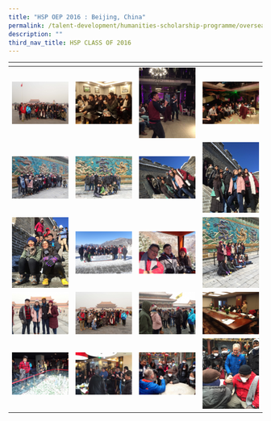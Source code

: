 ```yaml
---
title: "HSP OEP 2016 : Beijing, China"
permalink: /talent-development/humanities-scholarship-programme/overseasexposure-education-gallery/2016-2/
description: ""
third_nav_title: HSP CLASS OF 2016
---
```

<table>
<thead>
  <tr>
    <th style="width:200px"></th>
    <th style="width:200px"></th>
    <th style="width:200px"></th>
		<th style="width:200px"></th>
  </tr>
</thead>
<tbody>
  <tr>
    <td style ="text-align:center"><a href="/images/OEP%20Gallery/2016/Beijing/Tian-An-Men-Group.jpg"> <img src="/images/OEP%20Gallery/2016/Beijing/Tian-An-Men-Group.jpg" style="width:200px"></a></td>
    <td style ="text-align:center"><a href="/images/OEP%20Gallery/2016/Beijing/Tea-Culture.jpg"> <img src="/images/OEP%20Gallery/2016/Beijing/Tea-Culture.jpg" style="width:200px"></a></td>
    <td style ="text-align:center"><a href="/images/OEP%20Gallery/2016/Beijing/Karaoke.jpg"> <img src="/images/OEP%20Gallery/2016/Beijing/Karaoke.jpg" style="width:200px; height:140px"></a></td>
    <td style ="text-align:center"><a href="/images/OEP%20Gallery/2016/Beijing/Karaoke-when-Haze-hits-600.jpg"> <img src="/images/OEP%20Gallery/2016/Beijing/Karaoke-when-Haze-hits-600.jpg" style="width:200px"></a></td>
  </tr>
  <tr>
    <td style ="text-align:center"><a href="/images/OEP%20Gallery/2016/Beijing/Haze-descending.jpg"> <img src="/images/OEP%20Gallery/2016/Beijing/Haze-descending.jpg" style="width:200px"></a></td>
    <td style ="text-align:center"><a href="/images/OEP%20Gallery/2016/Beijing/Guys-at-Nine-Dragons.jpg"> <img src="/images/OEP%20Gallery/2016/Beijing/Guys-at-Nine-Dragons.jpg" style="width:200px"></a></td>
    <td style ="text-align:center"><a href="/images/OEP%20Gallery/2016/Beijing/Great-Wall2.jpg"> <img src="/images/OEP%20Gallery/2016/Beijing/Great-Wall2.jpg" style="width:200px"></a></td>
    <td style ="text-align:center"><a href="/images/OEP%20Gallery/2016/Beijing/Great-Wall1.jpg"> <img src="/images/OEP%20Gallery/2016/Beijing/Great-Wall1.jpg" style="width:200px; height:140px"></a></td>
  </tr> 
	<tr>
    <td style ="text-align:center"><a href="/images/OEP%20Gallery/2016/Beijing/Great-Wall.jpg"> <img src="/images/OEP%20Gallery/2016/Beijing/Great-Wall.jpg" style="width:200px; height:140px"></a></td>
    <td style ="text-align:center"><a href="/images/OEP%20Gallery/2016/Beijing/Great-Wall-Group-Photo.jpg"> <img src="/images/OEP%20Gallery/2016/Beijing/Great-Wall-Group-Photo.jpg" style="width:200px"></a></td>
    <td style ="text-align:center"><a href="/images/OEP%20Gallery/2016/Beijing/great-wall-cable-car.jpg"> <img src="/images/OEP%20Gallery/2016/Beijing/great-wall-cable-car.jpg" style="width:200px"></a></td>
    <td style ="text-align:center"><a href="/images/OEP%20Gallery/2016/Beijing/Gals-at-Nine-Dragons.jpg"> <img src="/images/OEP%20Gallery/2016/Beijing/Gals-at-Nine-Dragons.jpg" style="width:200px;height:140px"></a></td>
  </tr>
  <tr>
    <td style ="text-align:center"><a href="/images/OEP%20Gallery/2016/Beijing/Forbidden-City.jpg"> <img src="/images/OEP%20Gallery/2016/Beijing/Forbidden-City.jpg" style="width:200px"></a></td>
    <td style ="text-align:center"><a href="/images/OEP%20Gallery/2016/Beijing/Forbidden-City-Group.jpg"> <img src="/images/OEP%20Gallery/2016/Beijing/Forbidden-City-Group.jpg" style="width:200px"></a></td>
    <td style ="text-align:center"><a href="/images/OEP%20Gallery/2016/Beijing/Forbidden-City-1.jpg"> <img src="/images/OEP%20Gallery/2016/Beijing/Forbidden-City-1.jpg" style="width:200px"></a></td>
    <td style ="text-align:center"><a href="/images/OEP%20Gallery/2016/Beijing/Debrief.jpg"> <img src="/images/OEP%20Gallery/2016/Beijing/Debrief.jpg" style="width:200px"></a></td>
  </tr>
  <tr>
    <td style ="text-align:center"><a href="/images/OEP%20Gallery/2016/Beijing/City-Planning.jpg"> <img src="/images/OEP%20Gallery/2016/Beijing/City-Planning.jpg" style="width:200px"></a></td>
    <td style ="text-align:center"><a href="/images/OEP%20Gallery/2016/Beijing/Birthday-in-China.jpg"> <img src="/images/OEP%20Gallery/2016/Beijing/Birthday-in-China.jpg" style="width:200px"></a></td>
    <td style ="text-align:center"><a href="/images/OEP%20Gallery/2016/Beijing/Arm-Wrestling-Match.jpg"> <img src="/images/OEP%20Gallery/2016/Beijing/Arm-Wrestling-Match.jpg" style="width:200px"></a></td>
    <td style ="text-align:center"><a href="/images/OEP%20Gallery/2016/Beijing/Arm-wrestling-between-the-giants.jpg"> <img src="/images/OEP%20Gallery/2016/Beijing/Arm-wrestling-between-the-giants.jpg" style="width:200px;height:140px"></a></td>
  </tr>
</tbody>
</table>